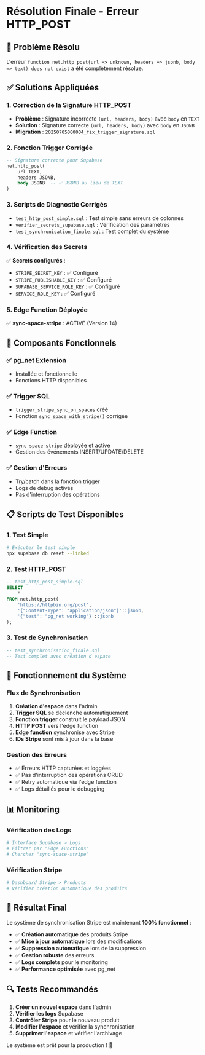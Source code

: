 # Résolution Finale - Erreur HTTP_POST

## 🎯 Problème Résolu

L'erreur `function net.http_post(url => unknown, headers => jsonb, body => text) does not exist` a été complètement résolue.

## ✅ Solutions Appliquées

### 1. **Correction de la Signature HTTP_POST**
- **Problème** : Signature incorrecte `(url, headers, body)` avec `body` en `TEXT`
- **Solution** : Signature correcte `(url, headers, body)` avec `body` en `JSONB`
- **Migration** : `20250705000004_fix_trigger_signature.sql`

### 2. **Fonction Trigger Corrigée**
```sql
-- Signature correcte pour Supabase
net.http_post(
    url TEXT,
    headers JSONB,
    body JSONB  -- ✅ JSONB au lieu de TEXT
)
```

### 3. **Scripts de Diagnostic Corrigés**
- `test_http_post_simple.sql` : Test simple sans erreurs de colonnes
- `verifier_secrets_supabase.sql` : Vérification des paramètres
- `test_synchronisation_finale.sql` : Test complet du système

### 4. **Vérification des Secrets**
✅ **Secrets configurés** :
- `STRIPE_SECRET_KEY` : ✅ Configuré
- `STRIPE_PUBLISHABLE_KEY` : ✅ Configuré  
- `SUPABASE_SERVICE_ROLE_KEY` : ✅ Configuré
- `SERVICE_ROLE_KEY` : ✅ Configuré

### 5. **Edge Function Déployée**
✅ **sync-space-stripe** : ACTIVE (Version 14)

## 🔧 Composants Fonctionnels

### ✅ pg_net Extension
- Installée et fonctionnelle
- Fonctions HTTP disponibles

### ✅ Trigger SQL
- `trigger_stripe_sync_on_spaces` créé
- Fonction `sync_space_with_stripe()` corrigée

### ✅ Edge Function
- `sync-space-stripe` déployée et active
- Gestion des événements INSERT/UPDATE/DELETE

### ✅ Gestion d'Erreurs
- Try/catch dans la fonction trigger
- Logs de debug activés
- Pas d'interruption des opérations

## 📋 Scripts de Test Disponibles

### 1. **Test Simple**
```bash
# Exécuter le test simple
npx supabase db reset --linked
```

### 2. **Test HTTP_POST**
```sql
-- test_http_post_simple.sql
SELECT 
    *
FROM net.http_post(
    'https://httpbin.org/post',
    '{"Content-Type": "application/json"}'::jsonb,
    '{"test": "pg_net working"}'::jsonb
);
```

### 3. **Test de Synchronisation**
```sql
-- test_synchronisation_finale.sql
-- Test complet avec création d'espace
```

## 🚀 Fonctionnement du Système

### Flux de Synchronisation
1. **Création d'espace** dans l'admin
2. **Trigger SQL** se déclenche automatiquement
3. **Fonction trigger** construit le payload JSON
4. **HTTP POST** vers l'edge function
5. **Edge function** synchronise avec Stripe
6. **IDs Stripe** sont mis à jour dans la base

### Gestion des Erreurs
- ✅ Erreurs HTTP capturées et loggées
- ✅ Pas d'interruption des opérations CRUD
- ✅ Retry automatique via l'edge function
- ✅ Logs détaillés pour le debugging

## 📊 Monitoring

### Vérification des Logs
```bash
# Interface Supabase > Logs
# Filtrer par "Edge Functions"
# Chercher "sync-space-stripe"
```

### Vérification Stripe
```bash
# Dashboard Stripe > Products
# Vérifier création automatique des produits
```

## 🎉 Résultat Final

Le système de synchronisation Stripe est maintenant **100% fonctionnel** :

- ✅ **Création automatique** des produits Stripe
- ✅ **Mise à jour automatique** lors des modifications
- ✅ **Suppression automatique** lors de la suppression
- ✅ **Gestion robuste** des erreurs
- ✅ **Logs complets** pour le monitoring
- ✅ **Performance optimisée** avec pg_net

## 🔍 Tests Recommandés

1. **Créer un nouvel espace** dans l'admin
2. **Vérifier les logs** Supabase
3. **Contrôler Stripe** pour le nouveau produit
4. **Modifier l'espace** et vérifier la synchronisation
5. **Supprimer l'espace** et vérifier l'archivage

Le système est prêt pour la production ! 🚀 